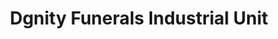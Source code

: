---
title: "Dgnity Funerals Industrial Unit"
url: /croespenmaen/dgnity-funerals-industrial-unit/
shop: funeral directors
---